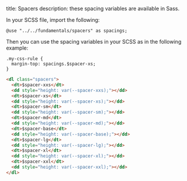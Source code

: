 title: Spacers
description: these spacing variables are available in Sass.

In your SCSS file, import the following:

    @use "../../fundamentals/spacers" as spacings;

Then you can use the spacing variables in your SCSS as in the following example:

    .my-css-rule {
      margin-top: spacings.$spacer-xs;
    }

```html
<dl class="spacers">
  <dt>$spacer-xxs</dt>
  <dd style="height: var(--spacer-xxs);"></dd>
  <dt>$spacer-xs</dt>
  <dd style="height: var(--spacer-xs);"></dd>
  <dt>$spacer-sm</dt>
  <dd style="height: var(--spacer-sm);"></dd>
  <dt>$spacer-md</dt>
  <dd style="height: var(--spacer-md);"></dd>
  <dt>$spacer-base</dt>
  <dd style="height: var(--spacer-base);"></dd>
  <dt>$spacer-lg</dt>
  <dd style="height: var(--spacer-lg);"></dd>
  <dt>$spacer-xl</dt>
  <dd style="height: var(--spacer-xl);"></dd>
  <dt>$spacer-xxl</dt>
  <dd style="height: var(--spacer-xxl);"></dd>
</dl>
```
